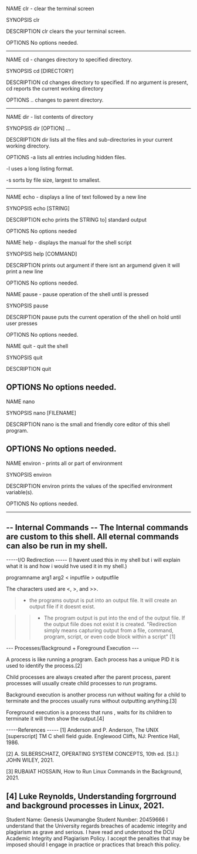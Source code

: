 NAME
  clr - clear the terminal screen

SYNOPSIS
  clr

DESCRIPTION
  clr clears the your terminal screen.

OPTIONS
  No options needed.

--------------------------------------------------------------------
NAME
  cd - changes directory to specified directory.

SYNOPSIS
  cd [DIRECTORY]

DESCRIPTION
  cd changes directory to specified. If no argument is present, cd
  reports the current working directory

OPTIONS
  ..
    changes to parent directory.

-------------------------------------------------------------------
NAME
  dir - list contents of directory

SYNOPSIS
  dir [OPTION] ...

DESCRIPTION
  dir lists all the files and sub-directories in your current working directory.

OPTIONS
  -a lists all entries including hidden files.

  -l uses a long listing format.

  -s sorts by file size, largest to smallest.

-------------------------------------------------------------------
NAME
  echo - displays a line of text followed by a new line

SYNOPSIS
  echo [STRING]

DESCRIPTION
  echo prints the STRING to] standard output

OPTIONS
  No options needed


NAME
  help - displays the manual for the shell script

SYNOPSIS
  help [COMMAND]

DESCRIPTION
  prints out argument if there isnt an argumend given it will print a new line

OPTIONS
  No options needed.


NAME
  pause - pause operation of the shell until <ENTER> is pressed

SYNOPSIS
  pause

DESCRIPTION
  pause puts the current operation of the shell on hold until user presses <ENTER>

OPTIONS
  No options needed.


NAME
  quit - quit the shell

SYNOPSIS
  quit

DESCRIPTION
  quit

OPTIONS
  No options needed.
-------------------------------------------------
NAME
  nano

SYNOPSIS
  nano [FILENAME]

DESCRIPTION
  nano is the small and friendly core editor of this shell program.

OPTIONS
  No options needed.
--------------------------------------------------
NAME
  environ - prints all or part of environment

SYNOPSIS
  environ

DESCRIPTION
  environ prints the values of the specified environment variable(s).

OPTIONS
  No options needed.

-------------------------------------------------------------------------

-- Internal Commands --
The Internal commands are custom to this shell. All eternal commands can also be run in my shell.
-------------------------------------------------------------------------

-----I/O Redirection -----
(I havent used this in my shell but i will explain what it is and how i would hve used it in my shell.)

programname arg1 arg2 < inputfile > outputfile

The characters used are <, >, and >>.

> - the programs output is put into an output file. It will create an output file if it doesnt exist.

>> - The program output is put into the end of the output file. If the output fiile does not exist it is created.
"Redirection simply means capturing output from a file, command, program,
script, or even code block within a script" [1]

--- Processes/Background + Foreground Execution ---

A process is like running a program. Each process has a unique PID it is used to identify the process.[2]

Child processes are always created after the parent process, parent processes will usually create child processes to run programs.

Background execution is another process run without waiting for a child to terminate and the procces usually runs without outputting anything.[3]

Foreground execution is a process that runs , waits for its children to terminate it will then show the output.[4]

-----References -----
[1] Anderson and P. Anderson, The UNIX [superscript] TM C shell field guide. Englewood Cliffs, NJ: Prentice Hall, 1986.

[2] A. SILBERSCHATZ, OPERATING SYSTEM CONCEPTS, 10th ed. [S.l.]: JOHN WILEY, 2021.

[3] RUBAIAT HOSSAIN, How to Run Linux Commands in the Background, 2021.

[4] Luke Reynolds, Understanding forgrround and background processes in Linux, 2021.
-------------------------------------------------------------------------------------------------------------------------
Student Name: Genesis Uwumangbe
Student Number: 20459666
I understand that the University regards breaches of academic integrity and plagiarism as grave and serious. 
I have read and understood the DCU Academic Integrity and Plagiarism Policy. 
I accept the penalties that may be imposed should I engage in practice or practices that breach this policy.
